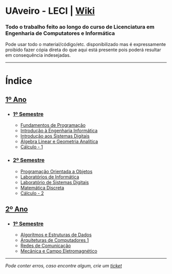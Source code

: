 # UAveiro - LECI | [Wiki](https://github.com/TiagoRG/uaveiro-leci/wiki)
### Todo o trabalho feito ao longo do curso de Licenciatura em Engenharia de Computatores e Informática

Pode usar todo o material/código/etc. disponibilizado mas é expressamente proibido fazer cópia direta do que aqui está presente pois poderá resultar em consequência indesejadas.

---

# Índice
## [1º Ano](https://github.com/TiagoRG/uaveiro-leci/tree/master/1ano/1semestre)
- ### [1º Semestre](https://github.com/TiagoRG/uaveiro-leci/tree/master/1ano/1semestre)
  - [Fundamentos de Programação](https://github.com/TiagoRG/uaveiro-leci/tree/master/1ano/1semestre/fp)
  - [Introdução à Engenharia Informática](https://github.com/TiagoRG/uaveiro-leci/tree/master/1ano/1semestre/iei)
  - [Introdução aos Sistemas Digitais](https://github.com/TiagoRG/uaveiro-leci/tree/master/1ano/1semestre/isd)
  - [&Aacute;lgebra Linear e Geometria Anal&iacute;tica](https://github.com/TiagoRG/uaveiro-leci/tree/master/1ano/1semestre/alga)
  - [C&aacute;lculo - 1](https://github.com/TiagoRG/uaveiro-leci/tree/master/1ano/1semestre/c1)

- ### [2º Semestre](https://github.com/TiagoRG/uaveiro-leci/tree/master/1ano/2semestre)
  - [Programação Orientada a Objetos](https://github.com/TiagoRG/uaveiro-leci/tree/master/1ano/2semestre/poo)
  - [Laboratórios de Informática](https://github.com/TiagoRG/uaveiro-leci/tree/master/1ano/2semestre/labi)
  - [Laboratório de Sistemas Digitais](https://github.com/TiagoRG/uaveiro-leci/tree/master/1ano/2semestre/lsd)
  - [Matem&aacute;tica Discreta](https://github.com/TiagoRG/uaveiro-leci/tree/master/1ano/2semestre/md)
  - [C&aacute;lculo - 2](https://github.com/TiagoRG/uaveiro-leci/tree/master/1ano/2semestre/c2)
 
## [2º Ano](https://github.com/TiagoRG/uaveiro-leci/tree/master/2ano/1semestre)
- ### [1º Semestre](https://github.com/TiagoRG/uaveiro-leci/tree/master/2ano/1semestre)
  - [Algor&iacute;tmos e Estruturas de Dados](https://github.com/TiagoRG/uaveiro-leci/tree/master/2ano/1semestre/aed)
  - [Arquiteturas de Computadores 1](https://github.com/TiagoRG/uaveiro-leci/tree/master/2ano/1semestre/ac1)
  - [Redes de Comunicação](https://github.com/TiagoRG/uaveiro-leci/tree/master/2ano/1semestre/rc1)
  - [Mecânica e Campo Eletromagnético](https://github.com/TiagoRG/uaveiro-leci/tree/master/2ano/1semestre/mce)

---
*Pode conter erros, caso encontre algum, crie um* [*ticket*](https://github.com/TiagoRG/uaveiro-leci/issues/new)
